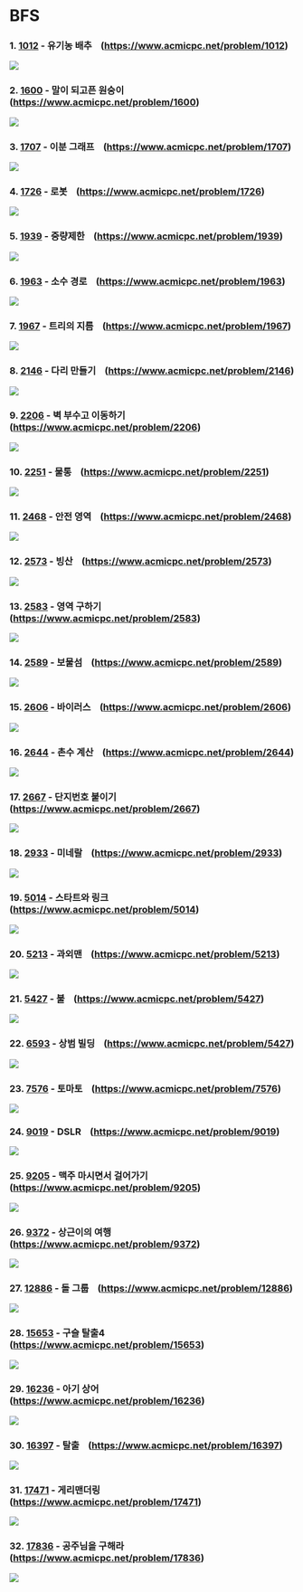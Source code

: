 # BFS

### 1. [1012](1012/) - 유기농 배추 &nbsp;&nbsp; (https://www.acmicpc.net/problem/1012)

![](1012/1012_score.png)

### 2. [1600](1600/) - 말이 되고픈 원숭이 &nbsp;&nbsp; (https://www.acmicpc.net/problem/1600)

![](1600/1600_score.png)

### 3. [1707](1707/) - 이분 그래프 &nbsp;&nbsp; (https://www.acmicpc.net/problem/1707)

![](1707/1707_score.png)

### 4. [1726](1726/) - 로봇 &nbsp;&nbsp; (https://www.acmicpc.net/problem/1726)

![](1726/1726_score.png)

### 5. [1939](1939/) - 중량제한 &nbsp;&nbsp; (https://www.acmicpc.net/problem/1939)

![](1939/1939_score.png)

### 6. [1963](1963/) - 소수 경로 &nbsp;&nbsp; (https://www.acmicpc.net/problem/1963)

![](1963/1963_score.png)

### 7. [1967](1967/) - 트리의 지름 &nbsp;&nbsp; (https://www.acmicpc.net/problem/1967)

![](1967/1967_score.png)

### 8. [2146](2146/) - 다리 만들기 &nbsp;&nbsp; (https://www.acmicpc.net/problem/2146)

![](2146/2146_score.png)

### 9. [2206](2206/) - 벽 부수고 이동하기 &nbsp;&nbsp; (https://www.acmicpc.net/problem/2206)

![](2206/2206_score.png)

### 10. [2251](2251/) - 물통 &nbsp;&nbsp; (https://www.acmicpc.net/problem/2251)

![](2251/2251_score.png)

### 11. [2468](2468/) - 안전 영역 &nbsp;&nbsp; (https://www.acmicpc.net/problem/2468)

![](2468/2468_score.png)

### 12. [2573](2573/) - 빙산 &nbsp;&nbsp; (https://www.acmicpc.net/problem/2573)

![](2573/2573_score.png)

### 13. [2583](2583/) - 영역 구하기 &nbsp;&nbsp; (https://www.acmicpc.net/problem/2583)

![](2583/2583_score.png)

### 14. [2589](2589/) - 보물섬 &nbsp;&nbsp; (https://www.acmicpc.net/problem/2589)

![](2589/2589_score.png)

### 15. [2606](2606/) - 바이러스 &nbsp;&nbsp; (https://www.acmicpc.net/problem/2606)

![](2606/2606_score.png)

### 16. [2644](2644/) - 촌수 계산 &nbsp;&nbsp; (https://www.acmicpc.net/problem/2644)

![](2644/2644_score.png)

### 17. [2667](2667/) - 단지번호 붙이기 &nbsp;&nbsp; (https://www.acmicpc.net/problem/2667)

![](2667/2667_score.png)

### 18. [2933](2933/) - 미네랄 &nbsp;&nbsp; (https://www.acmicpc.net/problem/2933)

![](2933/2933_score.png)

### 19. [5014](5014/) - 스타트와 링크 &nbsp;&nbsp; (https://www.acmicpc.net/problem/5014)

![](5014/5014_score.png)

### 20. [5213](5213/) - 과외맨 &nbsp;&nbsp; (https://www.acmicpc.net/problem/5213)

![](5213/5213_score.png)

### 21. [5427](5427/) - 불 &nbsp;&nbsp; (https://www.acmicpc.net/problem/5427)

![](5427/5427_score.png)

### 22. [6593](6593/) - 상범 빌딩 &nbsp;&nbsp; (https://www.acmicpc.net/problem/5427)

![](6593/6593_score.png)

### 23. [7576](7576/) - 토마토 &nbsp;&nbsp; (https://www.acmicpc.net/problem/7576)

![](7576/7576_score.png)

### 24. [9019](9019/) - DSLR &nbsp;&nbsp; (https://www.acmicpc.net/problem/9019)

![](9019/9019_score.png)

### 25. [9205](9205/) - 맥주 마시면서 걸어가기 &nbsp;&nbsp; (https://www.acmicpc.net/problem/9205)

![](9205/9205_score.png)

### 26. [9372](9372/) - 상근이의 여행 &nbsp;&nbsp; (https://www.acmicpc.net/problem/9372)

![](9372/9372_score.png)

### 27. [12886](12886/) - 돌 그룹 &nbsp;&nbsp; (https://www.acmicpc.net/problem/12886)

![](12886/12886_score.png)

### 28. [15653](15653/) - 구슬 탈출4 &nbsp;&nbsp; (https://www.acmicpc.net/problem/15653)

![](15653/15653_score.png)

### 29. [16236](16236/) - 아기 상어 &nbsp;&nbsp; (https://www.acmicpc.net/problem/16236)

![](16236/16236_score.png)

### 30. [16397](16397/) - 탈출 &nbsp;&nbsp; (https://www.acmicpc.net/problem/16397)

![](16397/16397_score.png)

### 31. [17471](17471/) - 게리맨더링 &nbsp;&nbsp; (https://www.acmicpc.net/problem/17471)

![](17471/17471_score.png)

### 32. [17836](17836/) - 공주님을 구해라 &nbsp;&nbsp; (https://www.acmicpc.net/problem/17836)

![](17836/17836_score.png)
